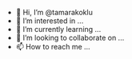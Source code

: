- 👋 Hi, I’m @tamarakoklu
- 👀 I’m interested in ...
- 🌱 I’m currently learning ...
- 💞️ I’m looking to collaborate on ...
- 📫 How to reach me ...

<!---
tamarakoklu/tamarakoklu is a ✨ special ✨ repository because its `README.md` (this file) appears on your GitHub profile.
You can click the Preview link to take a look at your changes.
--->
